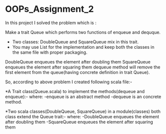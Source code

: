 # OOPs_Assignment_2

In this project I solved the problem which is :

Make a trait Queue which performs two functions of enqueue and dequque.
* Two classes: DoubleQueue and SquareQueue mix in this trait.
* You may use List for the implementation and keep both the classes in the same file with proper packaging.

DoubleQueue enqueues the element after doubling them
SquareQueue enqueues the element after squaring them
dequeue method will remove the first element from the queue(having concrete definition in trait Queue).

So, according to above problem I created  following scala file:-

*A Trait class(Queue.scala) to implement the methods(dequeue and enqueue):-
		where:
			-enqueue is an abstract method
			-dequeue is an concrete method.

*Two scala classes(DoubleQueue, SquareQueue) in a module(classes) both class extend the Queue trait:-
		where:
			-DoubleQueue enqueues the element after doubling them
			-SquareQueue enqueues the element after squaring them

